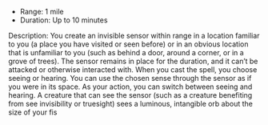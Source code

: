 - Range: 1 mile
- Duration: Up to 10 minutes


Description: You create an invisible sensor within range in a location familiar
to you (a place you have visited or seen before) or in an obvious location that
is unfamiliar to you (such as behind a door, around a corner, or in a grove of
trees). The sensor remains in place for the duration, and it can’t be attacked
or otherwise interacted with. When you cast the spell, you choose seeing or
hearing. You can use the chosen sense through the sensor as if you were in its
space. As your action, you can switch between seeing and hearing. A creature
that can see the sensor (such as a creature benefiting from see invisibility or
truesight) sees a luminous, intangible orb about the size of your fis